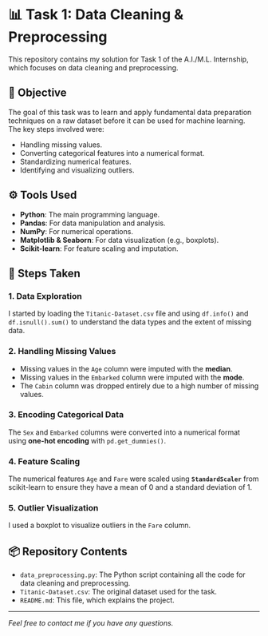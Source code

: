 # 📊 Task 1: Data Cleaning & Preprocessing

This repository contains my solution for Task 1 of the A.I./M.L. Internship, which focuses on data cleaning and preprocessing.

## 📝 Objective

The goal of this task was to learn and apply fundamental data preparation techniques on a raw dataset before it can be used for machine learning. The key steps involved were:
* Handling missing values.
* Converting categorical features into a numerical format.
* Standardizing numerical features.
* Identifying and visualizing outliers.

## ⚙️ Tools Used

* **Python**: The main programming language.
* **Pandas**: For data manipulation and analysis.
* **NumPy**: For numerical operations.
* **Matplotlib & Seaborn**: For data visualization (e.g., boxplots).
* **Scikit-learn**: For feature scaling and imputation.

## 🚀 Steps Taken

### 1. Data Exploration
I started by loading the `Titanic-Dataset.csv` file and using `df.info()` and `df.isnull().sum()` to understand the data types and the extent of missing data.

### 2. Handling Missing Values
* Missing values in the `Age` column were imputed with the **median**.
* Missing values in the `Embarked` column were imputed with the **mode**.
* The `Cabin` column was dropped entirely due to a high number of missing values.

### 3. Encoding Categorical Data
The `Sex` and `Embarked` columns were converted into a numerical format using **one-hot encoding** with `pd.get_dummies()`.

### 4. Feature Scaling
The numerical features `Age` and `Fare` were scaled using **`StandardScaler`** from scikit-learn to ensure they have a mean of 0 and a standard deviation of 1.

### 5. Outlier Visualization
I used a boxplot to visualize outliers in the `Fare` column. 

## 📦 Repository Contents

* `data_preprocessing.py`: The Python script containing all the code for data cleaning and preprocessing.
* `Titanic-Dataset.csv`: The original dataset used for the task.
* `README.md`: This file, which explains the project.

---
_Feel free to contact me if you have any questions._